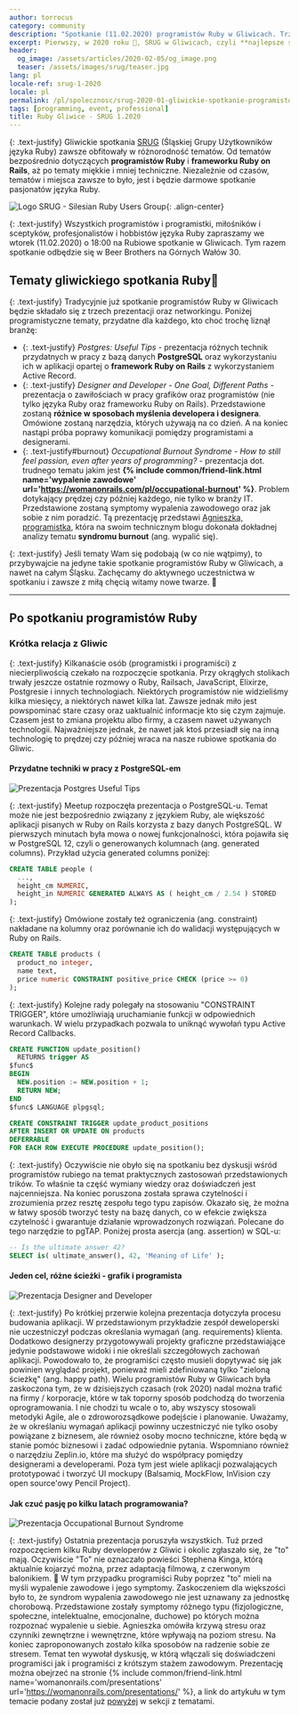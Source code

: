 ```yaml
---
author: torrocus
category: community
description: "Spotkanie (11.02.2020) programistów Ruby w Gliwicach. Trzy prezentacje: Porady o PostgreSQL, developer vs designer, wypalenie zawodowe."
excerpt: Pierwszy, w 2020 roku 🎉, SRUG w Gliwicach, czyli **najlepsze spotkanie programistów Ruby** 💻💎 na Śląsku. ⛏️
header:
  og_image: /assets/articles/2020-02-05/og_image.png
  teaser: /assets/images/srug/teaser.jpg
lang: pl
locale-ref: srug-1-2020
locale: pl
permalink: /pl/spolecznosc/srug-2020-01-gliwickie-spotkanie-programistow-ruby/
tags: [programming, event, professional]
title: Ruby Gliwice - SRUG 1.2020
---
```


{: .text-justify}
Gliwickie spotkania
[SRUG](https://fractalsoft.org/pl/spolecznosc/srug)
(Śląskiej Grupy Użytkowników języka Ruby) zawsze obfitowały w różnorodność tematów.
Od tematów bezpośrednio dotyczących **programistów Ruby** i **frameworku Ruby on Rails**,
aż po tematy miękkie i mniej techniczne.
Niezależnie od czasów, tematów i miejsca zawsze to było, jest i będzie darmowe spotkanie pasjonatów języka Ruby.

![Logo SRUG - Silesian Ruby Users Group]({{site.url}}/assets/images/srug/srug-logo.png){: .align-center}


{: .text-justify}
Wszystkich programistów i programistki, miłośników i sceptyków, profesjonalistów i hobbistów języka Ruby zapraszamy we wtorek (11.02.2020) o 18:00 na Rubiowe spotkanie w Gliwicach.
Tym razem spotkanie odbędzie się w Beer Brothers na Górnych Wałów 30.


## Tematy gliwickiego spotkania Ruby💎

{: .text-justify}
Tradycyjnie już spotkanie programistów Ruby w Gliwicach będzie składało się z trzech prezentacji oraz networkingu.
Poniżej programistyczne tematy, przydatne dla każdego, kto choć trochę liznął branżę:

+ {: .text-justify} _Postgres: Useful Tips_ - prezentacja różnych technik przydatnych w pracy z bazą danych **PostgreSQL** oraz wykorzystaniu ich w aplikacji opartej o **framework Ruby on Rails** z wykorzystaniem Active Record.
+ {: .text-justify} _Designer and Developer - One Goal, Different Paths_ - prezentacja o zawiłościach w pracy grafików oraz programistów (nie tylko języka Ruby oraz frameworku Ruby on Rails).
  Przedstawione zostaną **różnice w sposobach myślenia developera i designera**.
  Omówione zostaną narzędzia, których używają na co dzień.
  A na koniec nastąpi próba poprawy komunikacji pomiędzy programistami a designerami.
+ {: .text-justify#burnout} _Occupational Burnout Syndrome - How to still feel passion, even
  after years of programming?_ - prezentacja dot. trudnego tematu jakim jest
  **{% include common/friend-link.html name='wypalenie zawodowe' url='https://womanonrails.com/pl/occupational-burnout' %}**.
  Problem dotykający prędzej czy później każdego, nie tylko w branży IT.
  Przedstawione zostaną symptomy wypalenia zawodowego oraz jak sobie z nim poradzić.
  Tą prezentację przedstawi [Agnieszka, programistka](https://fractalsoft.org/pl/zespol/womanonrails),
  która na swoim technicznym blogu dokonała dokładnej analizy tematu **syndromu burnout** (ang. wypalić się).

{: .text-justify}
Jeśli tematy Wam się podobają (w co nie wątpimy), to przybywajcie na jedyne takie spotkanie programistów Ruby w Gliwicach, a nawet na całym Śląsku.
Zachęcamy do aktywnego uczestnictwa w spotkaniu i zawsze z miłą chęcią witamy nowe twarze.
🎤

----

## Po spotkaniu programistów Ruby

### Krótka relacja z Gliwic

{: .text-justify}
Kilkanaście osób (programistki i programiści) z niecierpliwością czekało na rozpoczęcie spotkania.
Przy okrągłych stolikach trwały jeszcze ostatnie rozmowy o Ruby, Railsach, JavaScript, Elixirze, Postgresie i innych technologiach.
Niektórych programistów nie widzieliśmy kilka miesięcy, a niektórych nawet kilka lat.
Zawsze jednak miło jest powspominać stare czasy oraz uaktualnić informacje kto się czym zajmuje.
Czasem jest to zmiana projektu albo firmy, a czasem nawet używanych technologii.
Najważniejsze jednak, że nawet jak ktoś przesiadł się na inną technologię to prędzej czy później wraca na nasze rubiowe spotkania do Gliwic.


#### Przydatne techniki w pracy z PostgreSQL-em

![Prezentacja Postgres Useful Tips](/assets/articles/2020-02-05/postgres-useful-tips.jpg)

{: .text-justify}
Meetup rozpoczęła prezentacja o PostgreSQL-u.
Temat może nie jest bezpośrednio związany z językiem Ruby, ale większość aplikacji pisanych w Ruby on Rails korzysta z bazy danych PostgreSQL.
W pierwszych minutach była mowa o nowej funkcjonalności, która pojawiła się w PostgreSQL 12, czyli o generowanych kolumnach (ang. generated columns).
Przykład użycia generated columns poniżej:

```sql
CREATE TABLE people (
  ...,
  height_cm NUMERIC,
  height_in NUMERIC GENERATED ALWAYS AS ( height_cm / 2.54 ) STORED
);
```

{: .text-justify}
Omówione zostały też ograniczenia (ang. constraint) nakładane na kolumny oraz porównanie ich do walidacji występujących w Ruby on Rails.

```sql
CREATE TABLE products (
  product_no integer,
  name text,
  price numeric CONSTRAINT positive_price CHECK (price >= 0)
);
```

{: .text-justify}
Kolejne rady polegały na stosowaniu "CONSTRAINT TRIGGER",
które umożliwiają uruchamianie funkcji w odpowiednich warunkach.
W wielu przypadkach pozwala to uniknąć wywołań typu Active Record Callbacks.

```sql
CREATE FUNCTION update_position()
  RETURNS trigger AS
$func$
BEGIN
  NEW.position := NEW.position + 1;
  RETURN NEW;
END
$func$ LANGUAGE plpgsql;

CREATE CONSTRAINT TRIGGER update_product_positions
AFTER INSERT OR UPDATE ON products
DEFERRABLE
FOR EACH ROW EXECUTE PROCEDURE update_position();
```

{: .text-justify}
Oczywiście nie obyło się na spotkaniu bez dyskusji wśród programistów rubiego na temat praktycznych zastosowań przedstawionych trików.
To właśnie ta część wymiany wiedzy oraz doświadczeń jest najcenniejsza.
Na koniec poruszona została sprawa czytelności i zrozumienia przez resztę zespołu tego typu zapisów.
Okazało się, że można w łatwy sposób tworzyć testy na bazę danych,
co w efekcie zwiększa czytelność i gwarantuje działanie wprowadzonych rozwiązań.
Polecane do tego narzędzie to pgTAP.
Poniżej prosta asercja (ang. assertion) w SQL-u:

```sql
-- Is the ultimate answer 42?
SELECT is( ultimate_answer(), 42, 'Meaning of Life' );
```


#### Jeden cel, różne ścieżki - grafik i programista

![Prezentacja Designer and Developer](/assets/articles/2020-02-05/designer-and-developer.jpg)

{: .text-justify}
Po krótkiej przerwie kolejna prezentacja dotyczyła procesu budowania aplikacji.
W przedstawionym przykładzie zespół deweloperski nie uczestniczył podczas określania wymagań (ang. requirements) klienta.
Dodatkowo designerzy przygotowywali projekty graficzne przedstawiające jedynie podstawowe widoki i nie określali szczegółowych zachowań aplikacji.
Powodowało to, że programiści często musieli dopytywać się jak powinien wyglądać projekt, ponieważ mieli zdefiniowaną tylko "zieloną ścieżkę" (ang. happy path).
Wielu programistów Ruby w Gliwicach była zaskoczona tym, że w dzisiejszych czasach (rok 2020) nadal można trafić na firmy / korporacje, które w tak toporny sposób podchodzą do tworzenia oprogramowania.
I nie chodzi tu wcale o to, aby wszyscy stosowali metodyki Agile, ale o zdroworozsądkowe podejście i planowanie.
Uważamy, że w określaniu wymagań aplikacji powinny uczestniczyć nie tylko osoby powiązane z biznesem, ale również osoby mocno techniczne, które będą w stanie pomóc biznesowi i zadać odpowiednie pytania.
Wspomniano również o narzędziu Zeplin.io, które ma służyć do współpracy pomiędzy designerami a developerami.
Poza tym jest wiele aplikacji pozwalających prototypować i tworzyć UI mockupy (Balsamiq, MockFlow, InVision czy open source'owy Pencil Project).


#### Jak czuć pasję po kilku latach programowania?

![Prezentacja Occupational Burnout Syndrome](/assets/articles/2020-02-05/occupational-burnout-syndrome.jpg)

{: .text-justify}
Ostatnia prezentacja poruszyła wszystkich.
Tuż przed rozpoczęciem kilku Ruby developerów z Gliwic i okolic zgłaszało się, że "to" mają.
Oczywiście "To" nie oznaczało powieści Stephena Kinga,
którą aktualnie kojarzyć można,
przez adaptacją filmową,
z czerwonym balonikiem.
🎈
W tym przypadku programiści Ruby poprzez "to" mieli na myśli wypalenie zawodowe i jego symptomy.
Zaskoczeniem dla większości było to, że syndrom wypalenia zawodowego nie jest uznawany za jednostkę chorobową.
Przedstawione zostały symptomy różnego typu (fizjologiczne, społeczne, intelektualne, emocjonalne, duchowe) po których można rozpoznać wypalenie u siebie.
Agnieszka omówiła krzywą stresu oraz czynniki zewnętrzne i wewnętrzne, które wpływają na poziom stresu.
Na koniec zaproponowanych zostało kilka sposobów na radzenie sobie ze stresem.
Temat ten wywołał dyskusję, w którą włączali się doświadczeni programiści jak i programiści z krótszym stażem zawodowym.
Prezentację można obejrzeć na stronie
{% include common/friend-link.html name='womanonrails.com/presentations' url='https://womanonrails.com/presentations/' %},
a link do artykułu w tym temacie podany został już <a href="#burnout">powyżej</a> w sekcji z tematami.
